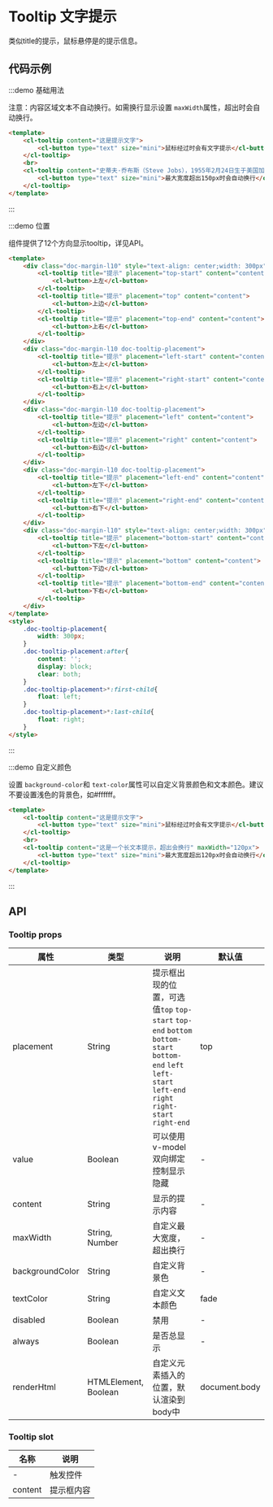 # Tooltip 文字提示

类似title的提示，鼠标悬停是的提示信息。

## 代码示例


:::demo 基础用法

注意：内容区域文本不自动换行。如需换行显示设置 `maxWidth`属性，超出时会自动换行。

```html
<template>
    <cl-tooltip content="这是提示文字">
        <cl-button type="text" size="mini">鼠标经过时会有文字提示</cl-button>
    </cl-tooltip>
    <br>
    <cl-tooltip content="史蒂夫·乔布斯（Steve Jobs），1955年2月24日生于美国加利福尼亚州旧金山，美国发明家、企业家、美国苹果公司联合创办人。" maxWidth="150px">
        <cl-button type="text" size="mini">最大宽度超出150px时会自动换行</cl-button>
    </cl-tooltip>
</template>
```
:::


:::demo 位置

组件提供了12个方向显示tooltip，详见API。

```html
<template>
    <div class="doc-margin-l10" style="text-align: center;width: 300px">
        <cl-tooltip title="提示" placement="top-start" content="content">
            <cl-button>上左</cl-button>
        </cl-tooltip>
        <cl-tooltip title="提示" placement="top" content="content">
            <cl-button>上边</cl-button>
        </cl-tooltip>
        <cl-tooltip title="提示" placement="top-end" content="content">
            <cl-button>上右</cl-button>
        </cl-tooltip>
    </div>
    <div class="doc-margin-l10 doc-tooltip-placement">
        <cl-tooltip title="提示" placement="left-start" content="content">
            <cl-button>左上</cl-button>
        </cl-tooltip>
        <cl-tooltip title="提示" placement="right-start" content="content">
            <cl-button>右上</cl-button>
        </cl-tooltip>
    </div>
    <div class="doc-margin-l10 doc-tooltip-placement">
        <cl-tooltip title="提示" placement="left" content="content">
            <cl-button>左边</cl-button>
        </cl-tooltip>
        <cl-tooltip title="提示" placement="right" content="content">
            <cl-button>右边</cl-button>
        </cl-tooltip>
    </div>
    <div class="doc-margin-l10 doc-tooltip-placement">
        <cl-tooltip title="提示" placement="left-end" content="content">
            <cl-button>左下</cl-button>
        </cl-tooltip>
        <cl-tooltip title="提示" placement="right-end" content="content">
            <cl-button>右下</cl-button>
        </cl-tooltip>
    </div>
    <div class="doc-margin-l10" style="text-align: center;width: 300px">
        <cl-tooltip title="提示" placement="bottom-start" content="content">
            <cl-button>下左</cl-button>
        </cl-tooltip>
        <cl-tooltip title="提示" placement="bottom" content="content">
            <cl-button>下边</cl-button>
        </cl-tooltip>
        <cl-tooltip title="提示" placement="bottom-end" content="content">
            <cl-button>下右</cl-button>
        </cl-tooltip>
    </div>
</template>
<style>
    .doc-tooltip-placement{
        width: 300px;
    }
    .doc-tooltip-placement:after{
        content: '';
        display: block;
        clear: both;
    }
    .doc-tooltip-placement>*:first-child{
        float: left;
    }
    .doc-tooltip-placement>*:last-child{
        float: right;
    }
</style>
```
:::


:::demo 自定义颜色

设置 `background-color`和 `text-color`属性可以自定义背景颜色和文本颜色。建议不要设置浅色的背景色，如#ffffff。

```html
<template>
    <cl-tooltip content="这是提示文字">
        <cl-button type="text" size="mini">鼠标经过时会有文字提示</cl-button>
    </cl-tooltip>
    <br>
    <cl-tooltip content="这是一个长文本提示，超出会换行" maxWidth="120px">
        <cl-button type="text" size="mini">最大宽度超出120px时会自动换行</cl-button>
    </cl-tooltip>
</template>
```
:::



## API

### Tooltip props

| 属性 | 类型 | 说明 | 默认值 |
| ---- | ---- | ---- | ---- |
| placement | String | 提示框出现的位置，可选值`top` `top-start` `top-end` `bottom` `bottom-start` `bottom-end` `left` `left-start` `left-end` `right` `right-start` `right-end` | top |
| value | Boolean | 可以使用v-model双向绑定控制显示隐藏 | - |
| content | String | 显示的提示内容 | - |
| maxWidth | String, Number | 自定义最大宽度，超出换行 | - |
| backgroundColor | String | 自定义背景色 | - |
| textColor | String | 自定义文本颜色 | fade |
| disabled | Boolean | 禁用 | - |
| always | Boolean | 是否总显示 | - |
| renderHtml | HTMLElement, Boolean | 自定义元素插入的位置，默认渲染到body中 | document.body |


### Tooltip slot

| 名称 | 说明 |
| ---- | ---- |
| - | 触发控件 |
| content | 提示框内容 |
